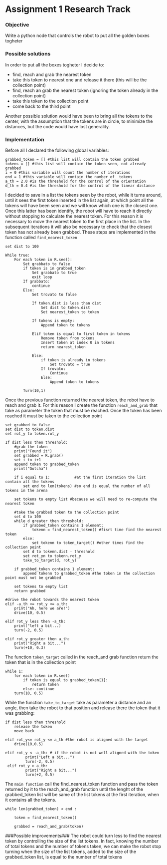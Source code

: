 Assignment 1 Research Track
================================

### Objective ###
Write a python node that controls the robot to put all the golden boxes togheter

### Possible solutions ###
In order to put all the boxes togheter I decide to:
* find, reach and grab the nearest token
* take this token to nearest one and release it there (this will be the collection point)
* find, reach an grab the nearest token (ignoring the token already in the collection point)
* take this token to the collection point
* come back to the third point

Another possible solution would have been to bring all the tokens to the center, with the assumption that the tokens are in circle, to minimize the distances, but the code would have lost generality.

### Implementation ###
Before all I declared the following global variables:
```
grabbed_token = [] #this list will contain the token grabbed
tokens = [] #this list will contain the token seen, not already grabbed
i = 0 #this variable will count the number of iterations
end = 1 #this variable will contain the number of  tokens 
a_th = 2.0 #is the threshold for the control of the orientation
d_th = 0.4 #is the threshold for the control of the linear distance
```

I decided to save in a list the tokens seen by the robot, while it turns around, until it sees the first token inserted in the list again, at which point all the tokens will have been seen and we will know which one is the closest one. Once this latter has been identify, the robot will have to reach it directly without stopping to calculate the nearest token. For this reason it is necessary to move the nearest token to the first place in the list. In the subsequent iterations it will also be necessary to check that the closest token has not already been grabbed.
These steps are implemented in the function called `find_nearest_token`

```plaintext
set dist to 100

While true:
	For each token in R.see():
		Set grabbato to false
		if token is in grabbed_token
			Set grabbato to true
			exit loop
		If grabbato:
			continue
		Else:
			Set trovato to false
			
			If token.dist is less than dist
				Set dist to token.dist
				Set nearest_token to token
			
			If tokens is empty:
				Append token to tokens
			
			Elif token is equal to first token in tokens
				Remove token from tokens
				Insert token at index 0 in tokens
				return nearest_token
				
			Else:
				if token is already in tokens
					Set trovato = true
				If trovato:
					Continue
				Else:
					Append token to tokens
					
		Turn(10,1)
```

Once the previous function returned the nearest token, the robot have to reach and grab it. For this reason I create the function `reach_and_grab` that take as parameter the token that must be reached. Once the token has been reached it must be taken to the collection point


```plaintext
set grabbed to false
set dist to token.dist
set rot_y to token.rot_y

If dist less then threshold:
	#grab the token
	print("Found it")
	set grabbed = R.grab()
	set i to i+1
	append token to grabbed_token
	print("Gotcha")
	
	if i equal to 1: 	       #at the first iteration the list contain all the tokens
		set end to len(tokens) #so end is equal the number of all tokens in the arena
	
	set tokens to empty list #because we will need to re-compute the nearest token
	
	#take the grabbed token to the collection point
	set d to 100
	while d greater then threshold:
		if grabbed_token contains 1 element: 
			tokenn = find_nearest_token() #fisrt time find the nearest token
		else:
			set tokenn to token_target() #other times find the collection point
		set d to tokenn.dist - threshold
		set rot_yn to tokenn.rot_y
		take_to_target(d, rot_y)
	
	if grabbed_token contains 1 element:
		append tokenn to grabbed_token #the token in the collection point must not be grabbed
		
	set tokens to empty list
	return grabbed

#drive the robot towards the nearest token	
elif -a_th <= rot_y <= a_th:
	print("Ah, here we are!")
	drive(10, 0.5)
	
elif rot_y less then -a_th:
	print("left a bit...)
	turn(-2, 0.5)
	
elif rot_y greater then a_th:
	print("Right a bit...")
	turn(+10, 0.3)

```

The function `token_target` called in the reach_and grab function return the token that is in the collection point

```plaintext
while 1:
	for each token in R.see()
		if token is equal to grabbed_token[1]:
			return token
		else: continue
	turn(10, 0.5)

```

While the function `take_to_target` take as parameter a distance and an angle, then take the robot to that position and release there the token that it was grabbing:
```plaintext
if dist less then threshold
	release the token
	move back
	
elif rot_y<= rot_y <= a_th #the robot is aligned with the target
	drive(10,0.5)

elif rot_y < -a_th: # if the robot is not well aligned with the token
         print("Left a bit...")
         turn(-2, 0.5)
 elif rot_y > a_th:
         print("Right a bit...")
         turn(+2, 0.5)
```

The `main function` call the find_nearest_token function and pass the token returned by it to the reach_and_grab function until the lenght of the grabbed_token list will be same of the list tokens at the first iteration, when it contains all the tokens.

```plaintext
while len(grabbed_token) < end :
	
	token = find_nearest_token()
	
	grabbed = reach_and_grab(token)
```

###Possible improvements###
The robot could turn less to find the nearest token by controlling the size of the list tokens. In fact, knowing the number of total tokens and the number of tokens taken, we can make the robot stop turning when the size of the list tokens, added to the size of the grabbed_token list, is equal to the number of total tokens


